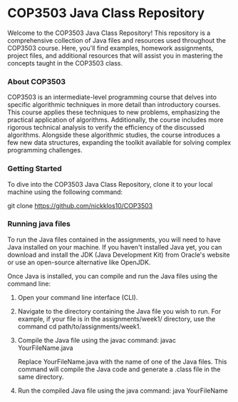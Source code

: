 # COP3503 Java Class Repository

Welcome to the COP3503 Java Class Repository! This repository is a comprehensive collection of Java files and resources used throughout the COP3503 course. Here, you'll find examples, homework assignments, project files, and additional resources that will assist you in mastering the concepts taught in the COP3503 class.

### About COP3503

COP3503 is an intermediate-level programming course that delves into specific algorithmic techniques in more detail than introductory courses. This course applies these techniques to new problems, emphasizing the practical application of algorithms. Additionally, the course includes more rigorous technical analysis to verify the efficiency of the discussed algorithms. Alongside these algorithmic studies, the course introduces a few new data structures, expanding the toolkit available for solving complex programming challenges.

### Getting Started

To dive into the COP3503 Java Class Repository, clone it to your local machine using the following command:

git clone https://github.com/nickklos10/COP3503

### Running java files

To run the Java files contained in the assignments, you will need to have Java installed on your machine. If you haven't installed Java yet, you can download and install the JDK (Java Development Kit) from Oracle's website or use an open-source alternative like OpenJDK.

Once Java is installed, you can compile and run the Java files using the command line:

1) Open your command line interface (CLI).
2) Navigate to the directory containing the Java file you wish to run. For example, if your file is in the assignments/week1/ directory, use the command cd path/to/assignments/week1.
3) Compile the Java file using the javac command:
   javac YourFileName.java

   Replace YourFileName.java with the name of one of the Java files. This command will compile the Java code and generate a .class file in the same directory.
   
4) Run the compiled Java file using the java command:
   java YourFileName


